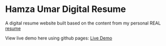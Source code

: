 # Hamza Umar Digital Resume

A digital resume website built based on the content from my personal REAL [resume](./assets/resume.pdf)

View live demo here using github pages: [Live Demo](https://hamzaumar8.github.io/OnlineResume/)
